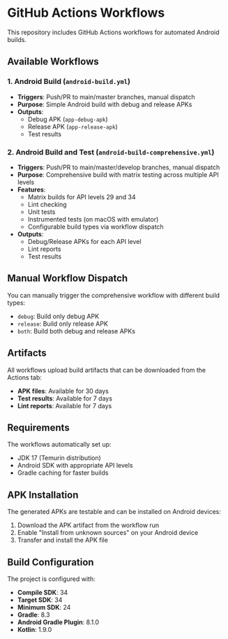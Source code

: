 # GitHub Actions Workflows

This repository includes GitHub Actions workflows for automated Android builds.

## Available Workflows

### 1. Android Build (`android-build.yml`)
- **Triggers**: Push/PR to main/master branches, manual dispatch
- **Purpose**: Simple Android build with debug and release APKs
- **Outputs**: 
  - Debug APK (`app-debug-apk`)
  - Release APK (`app-release-apk`)
  - Test results

### 2. Android Build and Test (`android-build-comprehensive.yml`)
- **Triggers**: Push/PR to main/master/develop branches, manual dispatch
- **Purpose**: Comprehensive build with matrix testing across multiple API levels
- **Features**:
  - Matrix builds for API levels 29 and 34
  - Lint checking
  - Unit tests
  - Instrumented tests (on macOS with emulator)
  - Configurable build types via workflow dispatch
- **Outputs**:
  - Debug/Release APKs for each API level
  - Lint reports
  - Test results

## Manual Workflow Dispatch

You can manually trigger the comprehensive workflow with different build types:
- `debug`: Build only debug APK
- `release`: Build only release APK  
- `both`: Build both debug and release APKs

## Artifacts

All workflows upload build artifacts that can be downloaded from the Actions tab:
- **APK files**: Available for 30 days
- **Test results**: Available for 7 days
- **Lint reports**: Available for 7 days

## Requirements

The workflows automatically set up:
- JDK 17 (Temurin distribution)
- Android SDK with appropriate API levels
- Gradle caching for faster builds

## APK Installation

The generated APKs are testable and can be installed on Android devices:
1. Download the APK artifact from the workflow run
2. Enable "Install from unknown sources" on your Android device
3. Transfer and install the APK file

## Build Configuration

The project is configured with:
- **Compile SDK**: 34
- **Target SDK**: 34  
- **Minimum SDK**: 24
- **Gradle**: 8.3
- **Android Gradle Plugin**: 8.1.0
- **Kotlin**: 1.9.0